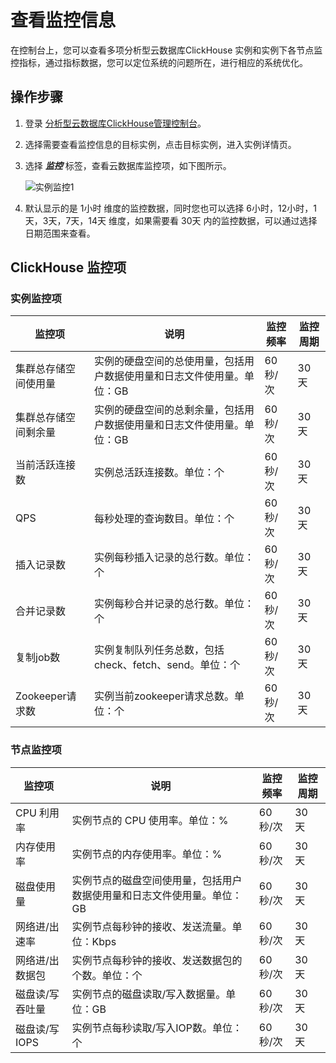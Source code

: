 # 查看监控信息
在控制台上，您可以查看多项分析型云数据库ClickHouse 实例和实例下各节点监控指标，通过指标数据，您可以定位系统的问题所在，进行相应的系统优化。

## 操作步骤
1. 登录 [分析型云数据库ClickHouse管理控制台](https://jchdb-console.jdcloud.com)。
2. 选择需要查看监控信息的目标实例，点击目标实例，进入实例详情页。
3. 选择 ***监控*** 标签，查看云数据库监控项，如下图所示。

   ![实例监控1](../../../../../image/JCHDB/Monitor2.jpg)
   
4. 默认显示的是 1小时 维度的监控数据，同时您也可以选择 6小时，12小时，1天，3天，7天，14天 维度，如果需要看 30天 内的监控数据，可以通过选择日期范围来查看。
## ClickHouse 监控项
### 实例监控项
|监控项|说明|监控频率|监控周期|
|---|---|---|---|
|集群总存储空间使用量|实例的硬盘空间的总使用量，包括用户数据使用量和日志文件使用量。单位：GB|60 秒/次|30 天|
|集群总存储空间剩余量|实例的硬盘空间的总剩余量，包括用户数据使用量和日志文件使用量。单位：GB|60 秒/次|30 天|
|当前活跃连接数|实例总活跃连接数。单位：个|60 秒/次|30 天|
|QPS|每秒处理的查询数目。单位：个|60 秒/次|30 天|
|插入记录数|实例每秒插入记录的总行数。单位：个|60 秒/次|30 天|
|合并记录数|实例每秒合并记录的总行数。单位：个|60 秒/次|30 天|
|复制job数|实例复制队列任务总数，包括check、fetch、send。单位：个|60 秒/次|30 天|
|Zookeeper请求数|实例当前zookeeper请求总数。单位：个|60 秒/次|30 天|

### 节点监控项
|监控项|说明|监控频率|监控周期|
|---|---|---|--|
|CPU 利用率|实例节点的 CPU 使用率。单位：%|60 秒/次|30 天|
|内存使用率|实例节点的内存使用率。单位：% |60 秒/次|30 天|
|磁盘使用量|实例节点的磁盘空间使用量，包括用户数据使用量和日志文件使用量。单位：GB|60 秒/次|30 天|
|网络进/出速率|实例节点每秒钟的接收、发送流量。单位：Kbps|60 秒/次|30 天|
|网络进/出数据包|实例节点每秒钟的接收、发送数据包的个数。单位：个|60 秒/次|30 天|
|磁盘读/写吞吐量|实例节点的磁盘读取/写入数据量。单位：GB|60 秒/次|30 天|
|磁盘读/写IOPS|实例节点每秒读取/写入IOP数。单位：个|60 秒/次|30 天|
